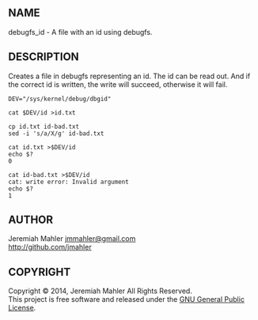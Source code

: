 
NAME
----

debugfs_id - A file with an id using debugfs.

DESCRIPTION
-----------

Creates a file in debugfs representing an id.  The id can be read out.
And if the correct id is written, the write will succeed, otherwise it
will fail.

	DEV="/sys/kernel/debug/dbgid"

	cat $DEV/id >id.txt

	cp id.txt id-bad.txt
	sed -i 's/a/X/g' id-bad.txt

	cat id.txt >$DEV/id
	echo $?
	0

	cat id-bad.txt >$DEV/id
	cat: write error: Invalid argument
	echo $?
	1

AUTHOR
------

Jeremiah Mahler <jmmahler@gmail.com><br>
<http://github.com/jmahler>

COPYRIGHT
---------

Copyright &copy; 2014, Jeremiah Mahler All Rights Reserved.<br>
This project is free software and released under
the [GNU General Public License][gpl].

  [gpl]: http://www.gnu.org/licenses/gpl.html

